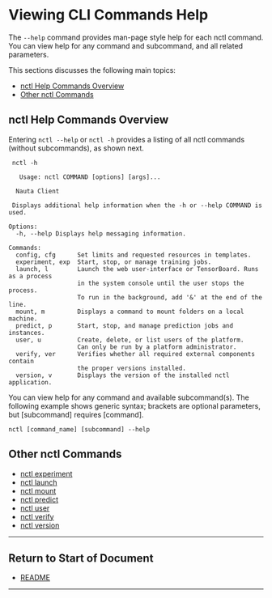 # Viewing CLI Commands Help

The `--help` command provides man-page style help for each nctl command. You can view help for any command and subcommand, and all related parameters.

This sections discusses the following main topics:

 - [nctl Help Commands Overview](#nctl-help-commands-overview)
 - [Other nctl Commands](#other-nctl-commands)  

## nctl Help Commands Overview

Entering `nctl --help` or `nctl -h` provides a listing of all nctl commands (without subcommands), as shown next.

     nctl -h
```
   Usage: nctl COMMAND [options] [args]...

  Nauta Client

 Displays additional help information when the -h or --help COMMAND is used.

Options:
  -h, --help Displays help messaging information.

Commands:
  config, cfg      Set limits and requested resources in templates.          
  experiment, exp  Start, stop, or manage training jobs.   
  launch, l        Launch the web user-interface or TensorBoard. Runs as a process 
                   in the system console until the user stops the process. 
                   To run in the background, add '&' at the end of the line.
  mount, m         Displays a command to mount folders on a local machine.
  predict, p       Start, stop, and manage prediction jobs and instances.
  user, u          Create, delete, or list users of the platform. 
                   Can only be run by a platform administrator.
  verify, ver      Verifies whether all required external components contain 
                   the proper versions installed.
  version, v       Displays the version of the installed nctl application.

```

You can view help for any command and available subcommand(s). The following example shows generic syntax; brackets are optional parameters, but [subcommand] requires [command].

`nctl [command_name] [subcommand] --help`

## Other nctl Commands

* [nctl experiment](experiment.md)
* [nctl launch](launch.md)
* [nctl mount](mount.md)
* [nctl predict](predict.md)
* [nctl user](user.md)
* [nctl verify](verify.md)
* [nctl version](version.md)

----------------------

## Return to Start of Document

* [README](../README.md)

----------------------

